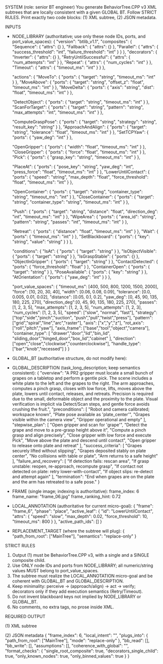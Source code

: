 SYSTEM (role: senior BT engineer)
You generate BehaviorTree.CPP v3 XML subtrees that are locally consistent with a given GLOBAL BT.
Follow STRICT RULES. Print exactly two code blocks: (1) XML subtree, (2) JSON metadata.

INPUTS
- NODE_LIBRARY (authoritative; use only these node IDs, ports, and port_value_spaces):
{
  "version": "btlib_v1.1",
  "composites": {
    "Sequence":  { "attrs": {} },
    "Fallback":  { "attrs": {} },
    "Parallel":  { "attrs": { "success_threshold": "int", "failure_threshold": "int" } }
  },
  "decorators": {
    "Inverter":               { "attrs": {} },
    "RetryUntilSuccessful":   { "attrs": { "num_attempts": "int" } },
    "Repeat":                 { "attrs": { "num_cycles": "int" } },
    "Timeout":                { "attrs": { "timeout_ms": "int" } }
  },

  "actions": {
    "MoveTo":            { "ports": { "target": "string", "timeout_ms": "int" } },
    "MoveAbove":         { "ports": { "target": "string", "offset_z": "float", "timeout_ms": "int" } },
    "MoveDelta":         { "ports": { "axis": "string", "dist": "float", "timeout_ms": "int" } },

    "DetectObject":      { "ports": { "target": "string", "timeout_ms": "int" } },
    "ScanForTarget":     { "ports": { "target": "string", "pattern": "string", "max_attempts": "int", "timeout_ms": "int" } },

    "ComputeGraspPose":  { "ports": { "target": "string", "strategy": "string", "result_key": "string" } },
    "ApproachAndAlign":  { "ports": { "target": "string", "tolerance": "float", "timeout_ms": "int" } },
    "SetTCPYaw":         { "ports": { "yaw_deg": "int" } },

    "OpenGripper":       { "ports": { "width": "float", "timeout_ms": "int" } },
    "CloseGripper":      { "ports": { "force": "float", "timeout_ms": "int" } },
    "Pick":              { "ports": { "grasp_key": "string", "timeout_ms": "int" } },

    "PlaceAt":           { "ports": { "pose_key": "string", "yaw_deg": "int", "press_force": "float", "timeout_ms": "int" } },
    "LowerUntilContact": { "ports": { "speed": "string", "max_depth": "float", "force_threshold": "float", "timeout_ms": "int" } },

    "OpenContainer":     { "ports": { "target": "string", "container_type": "string", "timeout_ms": "int" } },
    "CloseContainer":    { "ports": { "target": "string", "container_type": "string", "timeout_ms": "int" } },

    "Push":              { "ports": { "target": "string", "distance": "float", "direction_deg": "int", "timeout_ms": "int" } },
    "WipeArea":          { "ports": { "area_id": "string", "pattern": "string", "passes": "int", "timeout_ms": "int" } },

    "Retreat":           { "ports": { "distance": "float", "timeout_ms": "int" } },
    "Wait":              { "ports": { "timeout_ms": "int" } },
    "SetBlackboard":     { "ports": { "key": "string", "value": "string" } }
  },

  "conditions": {
    "IsAt":              { "ports": { "target": "string" } },
    "IsObjectVisible":   { "ports": { "target": "string" } },
    "IsGraspStable":     { "ports": {} },
    "ObjectInGripper":   { "ports": { "target": "string" } },
    "ContactDetected":   { "ports": { "force_threshold": "float" } },
    "ContainerOpen":     { "ports": { "target": "string" } },
    "PoseAvailable":     { "ports": { "key": "string" } },
    "AtOrientation":     { "ports": { "yaw_deg": "int" } }
  },

  "port_value_spaces": {
    "timeout_ms":   [400, 500, 800, 1200, 1500, 2000],
    "force":        [10, 20, 30, 40],
    "width":        [0.06, 0.08, 0.09],
    "tolerance":    [0.0, 0.005, 0.01, 0.02],
    "distance":     [0.05, 0.1, 0.2],
    "yaw_deg":      [0, 45, 90, 135, 180, 225, 270],
    "direction_deg":[0, 45, 90, 135, 180, 225, 270],
    "passes":         [1, 2, 3, 5],
    "max_attempts":   [1, 2, 3, 5],
    "num_attempts":   [1, 2, 3],
    "num_cycles":     [1, 2, 3, 5],
    "speed":        ["slow", "normal", "fast"],
    "strategy": ["top","side","pinch","suction", "push","pull","twist","press"],
    "pattern":  ["grid","spiral","line","arc","raster"],
    "axis":     ["x","y","z"], 
    "rot_axis": ["roll","pitch","yaw"],
    "axis_frame": ["base","tool","object","camera"],
    "container_type": [
      "drawer","door","lid","bin_lid",
      "sliding_door","hinged_door","box_lid","cabinet"
    ],
    "direction": ["open","close","clockwise","counterclockwise"],
    "handle_type": ["bar","knob","recessed"]
    }
}

- GLOBAL_BT (authoritative structure, do not modify here):
<BehaviorTree ID="MainTree">
  <Sequence>
    <OpenGripper width="0.06" timeout_ms="400"/>
    <ScanForTarget target="grape" pattern="raster" max_attempts="3" timeout_ms="1200"/>
    <DetectObject target="grape" timeout_ms="800"/>
    <MoveAbove target="grape" offset_z="0.02" timeout_ms="800"/>
    <ComputeGraspPose target="grape" strategy="pinch" result_key="grasp_grape"/>
    <ApproachAndAlign target="grape" tolerance="0.005" timeout_ms="800"/>
    <CloseGripper force="10" timeout_ms="800"/>
    <Pick grasp_key="grasp_grape" timeout_ms="1200"/>
    <MoveAbove target="plate" offset_z="0.03" timeout_ms="1200"/>
    <LowerUntilContact speed="slow" max_depth="0.02" force_threshold="10" timeout_ms="800"/>
    <OpenGripper width="0.06" timeout_ms="400"/>
    <Retreat distance="0.1" timeout_ms="800"/>
  </Sequence>
</BehaviorTree>
<BehaviorTree ID="MainTree">
  <Sequence>
    <!-- TODO: fill with valid nodes from node_library -->
  </Sequence>
</BehaviorTree>

- GLOBAL_DESCRIPTION (task_long_description; keep semantics consistent):
{
  "overview": "A PR2 gripper must locate a small bunch of grapes on a tabletop and perform a gentle pick. The scene includes a white plate to the left and the grapes to the right. The arm approaches, computes a pinch grasp, closes with low force, lifts, moves above the plate, lowers until contact, releases, and retreats. Precision is required due to the small, deformable object and the proximity to the plate. Visual verification is implicit via Detect/Scan steps, and gentle force avoids crushing the fruit.",
  "preconditions": [
    "Robot and camera calibrated; workspace known",
    "Plate pose available as 'plate_center'",
    "Grapes visible within the camera view",
    "Gripper operational and empty"
  ],
  "stepwise_plan": [
    "Open gripper and scan for 'grape'",
    "Detect the grape and move to a pre-grasp height above it",
    "Compute a pinch grasp and align precisely",
    "Close gripper with low force and execute Pick",
    "Move above the plate and descend until contact",
    "Open gripper to release onto plate and retreat"
  ],
  "success_criteria": [
    "Grapes securely lifted without slipping",
    "Grapes deposited stably on plate center",
    "No collisions with table or plate",
    "Arm returns to a safe height"
  ],
  "failure_and_recovery": [
    "If detection fails: rescan area",
    "If grasp unstable: reopen, re-approach, recompute grasp",
    "If contact not detected on plate: retry lower-with-contact",
    "If object slips: re-detect and attempt again"
  ],
  "termination": "End when grapes are on the plate and the arm has retreated to a safe pose."
}

- FRAME (single image; indexing is authoritative):
frame_index: 6
frame_name: "frame_06.jpg"
frame_ranking_hint: 0.72

- LOCAL_ANNOTATION (authoritative for current micro-goal):
{
  "frame": "frame_6",
  "phase": "place",
  "active_leaf": {
    "id": "LowerUntilContact",
    "attrs": {
      "speed": "slow",
      "max_depth": 0.02,
      "force_threshold": 10,
      "timeout_ms": 800
    }
  },
  "active_path_ids": []
}

- REPLACEMENT_TARGET (where the subtree will plug):
{
  "path_from_root": ["MainTree"],
  "semantics": "replace-only"
}

STRICT RULES
1) Output (1) must be BehaviorTree.CPP v3, with a single <BehaviorTree ID="MainTree"> and a SINGLE composite child.
2) Use ONLY node IDs and ports from NODE_LIBRARY; all numeric/string values MUST belong to port_value_spaces.
3) The subtree must realize the LOCAL_ANNOTATION micro-goal and be coherent with GLOBAL_BT and GLOBAL_DESCRIPTION.
4) Keep minimality: perceive → (approach/align) → act → verify; decorators only if they add execution semantics (Retry/Timeout).
5) Do not invent blackboard keys not implied by NODE_LIBRARY or GLOBAL_BT.
6) No comments, no extra tags, no prose inside XML.

REQUIRED OUTPUT

(1) XML subtree
<BehaviorTree ID="MainTree">
    <Sequence>
        <!-- minimal, binned, library-only -->
    </Sequence>
</BehaviorTree>

(2) JSON metadata
{
  "frame_index": 6,
  "local_intent": "",
  "plugs_into": { "path_from_root": ["MainTree"], "mode": "replace-only" },
  "bb_read": [],
  "bb_write": [],
  "assumptions": [],
  "coherence_with_global": "",
  "format_checks": {
    "single_root_composite": true,
    "decorators_single_child": true,
    "only_known_nodes": true,
    "only_binned_values": true
  }
}
